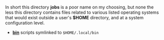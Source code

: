 In short this directory **jobs** is a poor name on my choosing, but none the less this directory contains files related to various listed operating systems that would exist outside a user's **$HOME** directory, and at a system configuration level.

- [**bin**](https://github.com/ipatch/dotfiles/tree/release/jobs/bin) scripts symlinked to `$HOME/.local/bin`
